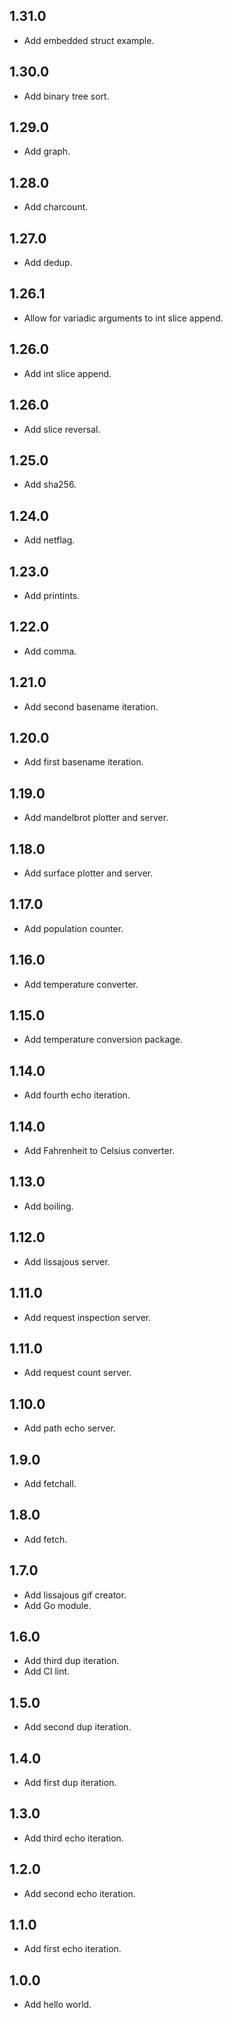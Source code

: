 ## 1.31.0
* Add embedded struct example.

## 1.30.0
* Add binary tree sort.

## 1.29.0
* Add graph.

## 1.28.0
* Add charcount.

## 1.27.0
* Add dedup.

## 1.26.1
* Allow for variadic arguments to int slice append.

## 1.26.0
* Add int slice append.

## 1.26.0
* Add slice reversal.

## 1.25.0
* Add sha256.

## 1.24.0
* Add netflag.

## 1.23.0
* Add printints.

## 1.22.0
* Add comma.

## 1.21.0
* Add second basename iteration.

## 1.20.0
* Add first basename iteration.

## 1.19.0
* Add mandelbrot plotter and server.

## 1.18.0
* Add surface plotter and server.

## 1.17.0
* Add population counter.

## 1.16.0
* Add temperature converter.

## 1.15.0
* Add temperature conversion package.

## 1.14.0
* Add fourth echo iteration.

## 1.14.0
* Add Fahrenheit to Celsius converter.

## 1.13.0
* Add boiling.

## 1.12.0
* Add lissajous server.

## 1.11.0
* Add request inspection server.

## 1.11.0
* Add request count server.

## 1.10.0
* Add path echo server.

## 1.9.0
* Add fetchall.

## 1.8.0
* Add fetch.

## 1.7.0
* Add lissajous gif creator.
* Add Go module.

## 1.6.0
* Add third dup iteration.
* Add CI lint.

## 1.5.0
* Add second dup iteration.

## 1.4.0
* Add first dup iteration.

## 1.3.0
* Add third echo iteration.

## 1.2.0
* Add second echo iteration.

## 1.1.0
* Add first echo iteration.

## 1.0.0
* Add hello world.
